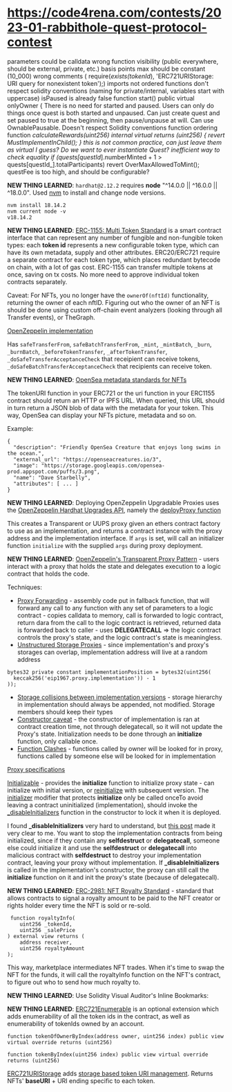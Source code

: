 # https://code4rena.com/contests/2023-01-rabbithole-quest-protocol-contest

parameters could be calldata
wrong function visibility (public everywhere, should be external, private, etc.)
basis points max should be constant (10_000)
wrong comments (         require(_exists(tokenId_), 'ERC721URIStorage: URI query for nonexistent token');)
imports not ordered
functions don't respect solidity conventions (naming for private/internal, variables start with uppercase)
isPaused is already false     function start() public virtual onlyOwner {
There is no need for started and paused. Users can only do things once quest is both started and unpaused. Can just create quest and set paused to true at the beginning, then pause/unpause at will. Can use OwnablePausable.
Doesn't respect Solidity conventions function ordering
    function _calculateRewards(uint256) internal virtual returns (uint256) {
        revert MustImplementInChild();
    } this is not common practice, can just leave them as virtual I guess? Do we want to ever instantiate Quest?
inefficient way to check equality         if (quests[questId_].numberMinted + 1 > quests[questId_].totalParticipants) revert OverMaxAllowedToMint();
questFee is too high, and should be configurable?


























**NEW THING LEARNED**: ```hardhat@2.12.2``` requires **node** "^14.0.0 || ^16.0.0 || ^18.0.0". Used [nvm](https://github.com/nvm-sh/nvm) to install and change node versions. 
```
nvm install 18.14.2
nvm current node -v
v18.14.2
```

**NEW THING LEARNED**: [ERC-1155: Multi Token Standard](https://eips.ethereum.org/EIPS/eip-1155) is a smart contract interface that can represent any number of fungible and non-fungible token types: each **token id** represents a new configurable token type, which can have its own metadata, supply and other attributes. ERC20/ERC721 require a separate contract for each token type, which places redundant bytecode on chain, with a lot of gas cost. ERC-1155 can transfer multiple tokens at once, saving on tx costs. No more need to approve individual token contracts separately.

Caveat: For NFTs, you no longer have the ```ownerOf(nftId)``` functionality, returning the owner of each nftID. Figuring out who the owner of an NFT is should be done using custom off-chain event analyzers (looking through all Transfer events), or TheGraph.

[OpenZeppelin implementation](https://github.com/OpenZeppelin/openzeppelin-contracts/blob/master/contracts/token/ERC1155/ERC1155.sol)

Has ```safeTransferFrom```, ```safeBatchTransferFrom```, ```_mint```, ```_mintBatch```, ```_burn```, ```_burnBatch```, ```_beforeTokenTransfer```, ```_afterTokenTransfer```, ```_doSafeTransferAcceptanceCheck``` that receipient can receive tokens, ```_doSafeBatchTransferAcceptanceCheck``` that recipients can receive token.

**NEW THING LEARNED**: [OpenSea metadata standards for NFTs](https://docs.opensea.io/docs/metadata-standards)

The tokenURI function in your ERC721 or the uri function in your ERC1155 contract should return an HTTP or IPFS URL. When queried, this URL should in turn return a JSON blob of data with the metadata for your token. This way, OpenSea can display your NFTs picture, metadata and so on.

Example:
```
{
  "description": "Friendly OpenSea Creature that enjoys long swims in the ocean.", 
  "external_url": "https://openseacreatures.io/3", 
  "image": "https://storage.googleapis.com/opensea-prod.appspot.com/puffs/3.png", 
  "name": "Dave Starbelly",
  "attributes": [ ... ]
}
```

**NEW THING LEARNED**: Deploying OpenZeppelin Upgradable Proxies uses the [OpenZeppelin Hardhat Upgrades API](https://docs.openzeppelin.com/upgrades-plugins/1.x/api-hardhat-upgrades), namely the [deployProxy function](https://github.com/rabbitholegg/quest-protocol/blob/8c4c1f71221570b14a0479c216583342bd652d8d/scripts/deployRabbitHoleTickets.js#L17)

This creates a Transparent or UUPS proxy given an ethers contract factory to use as an implementation, and returns a contract instance with the proxy address and the implementation interface. If ```args``` is set, will call an initializer function ```initialize``` with the supplied ```args``` during proxy deployment.

**NEW THING LEARNED**: [OpenZeppelin's Transparent Proxy Pattern](https://blog.openzeppelin.com/the-transparent-proxy-pattern/) - users interact with a proxy that holds the state and delegates execution to a logic contract that holds the code.

Techniques:
* [Proxy Forwarding](https://blog.openzeppelin.com/the-transparent-proxy-pattern/) - assembly code put in fallback function, that will forward any call to any function with any set of parameters to a logic contract - copies calldata to memory, call is forwarded to logic contract, return dara from the call to the logic contract is retrieved, returned data is forwarded back to caller - uses **DELEGATECALL** => the logic contract controls the proxy's state, and the logic contract's state is meaningless.
* [Unstructured Storage Proxies](https://blog.openzeppelin.com/the-transparent-proxy-pattern/) - since implementation's and proxy's storages can overlap, implementation address will live at a random address
```
bytes32 private constant implementationPosition = bytes32(uint256(
  keccak256('eip1967.proxy.implementation')) - 1
));
```
* [Storage collisions between implementation versions](https://docs.openzeppelin.com/upgrades-plugins/1.x/proxies#storage-collisions-between-implementation-versions) - storage hierarchy in implementation should always be appended, not modified. Storage members should keep their types
* [Constructor caveat](https://docs.openzeppelin.com/upgrades-plugins/1.x/proxies#storage-collisions-between-implementation-versions) - the constructor of implementation is ran at contract creation time, not through delegatecall, so it will not update the Proxy's state. Initialization needs to be done through an **initialize** function, only callable once.
* [Function Clashes](https://docs.openzeppelin.com/upgrades-plugins/1.x/proxies#storage-collisions-between-implementation-versions) - functions called by owner will be looked for in proxy, functions called by someone else will be looked for in implementation

[Proxy specifications](https://docs.openzeppelin.com/contracts/4.x/api/proxy)

[Initializable](https://docs.openzeppelin.com/contracts/4.x/api/proxy#Initializable) - provides the **initialize** function to initialize proxy state - can initialize with initial version, or [reinitialize](https://docs.openzeppelin.com/contracts/4.x/api/proxy#Initializable-reinitializer-uint8-) with subsequent version. The [initializer](https://docs.openzeppelin.com/contracts/4.x/api/proxy#Initializable-initializer--) modifier that protects **initialize** only be called onceTo avoid leaving a contract uninitialized (implementation), should invoke the [_disableInitializers](https://docs.openzeppelin.com/contracts/4.x/api/proxy#Initializable-_disableInitializers--) function in the constructor to lock it when it is deployed.

I found **_disableInitializers** very hard to understand, but [this post](https://forum.openzeppelin.com/t/uupsupgradeable-vulnerability-post-mortem/15680) made it very clear to me. You want to stop the implementation contracts from being initialized, since if they contain any **selfdestruct** or **delegatecall**, someone else could initialize it and use the **selfdestruct** or **delegatecall** into malicious contract with **selfdestruct** to destroy your implementation contract, leaving your proxy without implementation. If **_disableInitializers** is called in the implementation's constructor, the proxy can still call the **initialize** function on it and init the proxy's state (because of delegatecall). 

**NEW THING LEARNED**: [ERC-2981: NFT Royalty Standard](https://eips.ethereum.org/EIPS/eip-2981) - standard that allows contracts to signal a royalty amount to be paid to the NFT creator or rights holder every time the NFT is sold or re-sold.

```
 function royaltyInfo(
    uint256 _tokenId,
    uint256 _salePrice
) external view returns (
    address receiver,
    uint256 royaltyAmount
);
```

This way, marketplace intermediates NFT trades. When it's time to swap the NFT for the funds, it will call the royaltyInfo function on the NFT's contract, to figure out who to send how much royalty to.

**NEW THING LEARNED**: Use Solidity Visual Auditor's Inline Bookmarks:

**NEW THING LEARNED**: [ERC721Enumerable](https://github.com/OpenZeppelin/openzeppelin-contracts/blob/master/contracts/token/ERC721/extensions/ERC721Enumerable.sol) is an optional extension which adds enumerability of all the token ids in the contract, as well as enumerability of tokenIds owned by an account.

```
function tokenOfOwnerByIndex(address owner, uint256 index) public view virtual override returns (uint256)
```

```
function tokenByIndex(uint256 index) public view virtual override returns (uint256)
```

[ERC721URIStorage](https://github.com/OpenZeppelin/openzeppelin-contracts/blob/master/contracts/token/ERC721/extensions/ERC721URIStorage.sol) adds [storage based token URI management](https://github.com/OpenZeppelin/openzeppelin-contracts/blob/master/contracts/token/ERC721/extensions/ERC721URIStorage.sol#L28). Returns NFTs' **baseURI** + URI ending specific to each token.